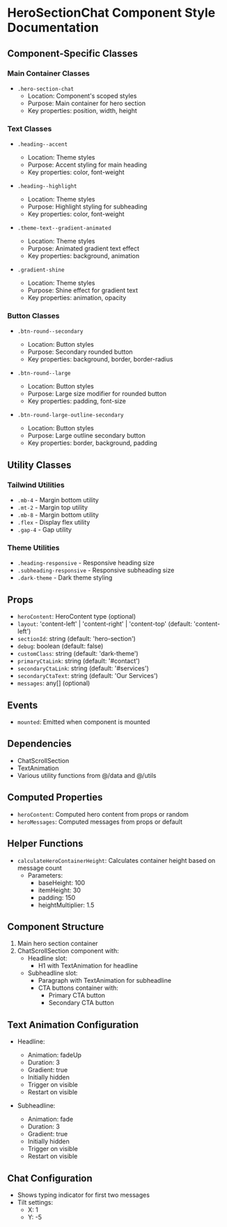 # HeroSectionChat Component Style Documentation

## Component-Specific Classes

### Main Container Classes
- `.hero-section-chat`
  - Location: Component's scoped styles
  - Purpose: Main container for hero section
  - Key properties: position, width, height

### Text Classes
- `.heading--accent`
  - Location: Theme styles
  - Purpose: Accent styling for main heading
  - Key properties: color, font-weight

- `.heading--highlight`
  - Location: Theme styles
  - Purpose: Highlight styling for subheading
  - Key properties: color, font-weight

- `.theme-text--gradient-animated`
  - Location: Theme styles
  - Purpose: Animated gradient text effect
  - Key properties: background, animation

- `.gradient-shine`
  - Location: Theme styles
  - Purpose: Shine effect for gradient text
  - Key properties: animation, opacity

### Button Classes
- `.btn-round--secondary`
  - Location: Button styles
  - Purpose: Secondary rounded button
  - Key properties: background, border, border-radius

- `.btn-round--large`
  - Location: Button styles
  - Purpose: Large size modifier for rounded button
  - Key properties: padding, font-size

- `.btn-round-large-outline-secondary`
  - Location: Button styles
  - Purpose: Large outline secondary button
  - Key properties: border, background, padding

## Utility Classes

### Tailwind Utilities
- `.mb-4` - Margin bottom utility
- `.mt-2` - Margin top utility
- `.mb-8` - Margin bottom utility
- `.flex` - Display flex utility
- `.gap-4` - Gap utility

### Theme Utilities
- `.heading-responsive` - Responsive heading size
- `.subheading-responsive` - Responsive subheading size
- `.dark-theme` - Dark theme styling

## Props
- `heroContent`: HeroContent type (optional)
- `layout`: 'content-left' | 'content-right' | 'content-top' (default: 'content-left')
- `sectionId`: string (default: 'hero-section')
- `debug`: boolean (default: false)
- `customClass`: string (default: 'dark-theme')
- `primaryCtaLink`: string (default: '#contact')
- `secondaryCtaLink`: string (default: '#services')
- `secondaryCtaText`: string (default: 'Our Services')
- `messages`: any[] (optional)

## Events
- `mounted`: Emitted when component is mounted

## Dependencies
- ChatScrollSection
- TextAnimation
- Various utility functions from @/data and @/utils

## Computed Properties
- `heroContent`: Computed hero content from props or random
- `heroMessages`: Computed messages from props or default

## Helper Functions
- `calculateHeroContainerHeight`: Calculates container height based on message count
  - Parameters:
    - baseHeight: 100
    - itemHeight: 30
    - padding: 150
    - heightMultiplier: 1.5

## Component Structure
1. Main hero section container
2. ChatScrollSection component with:
   - Headline slot:
     - H1 with TextAnimation for headline
   - Subheadline slot:
     - Paragraph with TextAnimation for subheadline
     - CTA buttons container with:
       - Primary CTA button
       - Secondary CTA button

## Text Animation Configuration
- Headline:
  - Animation: fadeUp
  - Duration: 3
  - Gradient: true
  - Initially hidden
  - Trigger on visible
  - Restart on visible

- Subheadline:
  - Animation: fade
  - Duration: 3
  - Gradient: true
  - Initially hidden
  - Trigger on visible
  - Restart on visible

## Chat Configuration
- Shows typing indicator for first two messages
- Tilt settings:
  - X: 1
  - Y: -5 